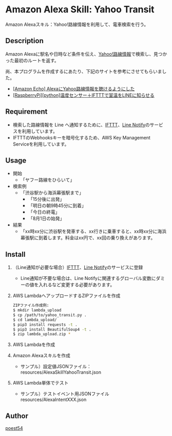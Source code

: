 # Amazon Alexa Skill: Yahoo Transit

Amazon Alexaスキル：Yahoo!路線情報を利用して、電車検索を行う。

## Description

Amazon Alexaに駅名や日時など条件を伝え、[Yahoo!路線情報](https://transit.yahoo.co.jp/)で検索し、見つかった最初のルートを返す。

尚、本プログラムを作成するにあたり、下記のサイトを参考にさせてもらいました。

- [[Amazon Echo] AlexaにYahoo路線情報を聴けるようにした](https://qiita.com/Sa2Knight/items/a7eb54b6fe8a809dffc8)
- [[RaspberryPi][python]温度センサー＋IFTTTで室温をLINEに知らせる](https://qiita.com/jun1_0803/items/95cec2f149bdec82472d)

## Requirement

- 検索した路線情報を Line へ通知するために、[IFTTT](https://ifttt.com/line)、[Line Notify](https://notify-bot.line.me/ja/)のサービスを利用しています。
- IFTTTのWebhooksキーを暗号化するため、AWS Key Management Serviceを利用しています。

## Usage

- 開始
  - 「ヤフー路線をひらいて」
- 検索例
  - 「渋谷駅から海浜幕張駅まで」
    - 「15分後に出発」
    - 「明日の朝9時45分に到着」
    - 「今日の終電」
    - 「8月1日の始発」
- 結果
  - 「xx時xx分に渋谷駅を発車する、xx行きに乗車すると、xx時xx分に海浜幕張駅に到着します。料金はxx円で、xx回の乗り換えがあります。

## Install

1. （Line通知が必要な場合）[IFTTT](https://ifttt.com/line)、[Line Notify](https://notify-bot.line.me/ja/)のサービスに登録
    - Line通知が不要な場合は、Line Notifyに関連するグローバル変数にダミーの値を入れるなど変更する必要があります。
2. AWS LambdaへアップロードするZIPファイルを作成

    ~~~bash
    ZIPファイル作成例:
    $ mkdir lambda_upload
    $ cp /path/to/yahoo_transit.py .
    $ cd lambda_upload/
    $ pip3 install requests -t .
    $ pip3 install BeautifulSoup4 -t .
    $ zip lambda_upload.zip *
    ~~~

3. AWS Lambdaを作成
4. Amazon Alexaスキルを作成
    - サンプル）設定値JSONファイル： resources/AlexaSkillYahooTransit.json
5. AWS Lambda単体でテスト
    - サンプル）テストイベント用JSONファイル resources/AlexaIntentXXX.json

## Author

[poest54](https://github.com/poest54)
